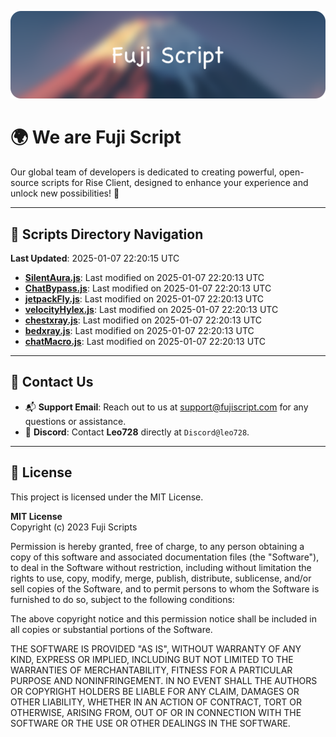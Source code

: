 ![Banner](.github/b.webp)

# 🌍 **We are Fuji Script**

Our global team of developers is dedicated to creating powerful, open-source scripts for Rise Client, designed to enhance your experience and unlock new possibilities! 🌟

---
<!-- SCRIPTS_NAVIGATION_START -->
## 📂 **Scripts Directory Navigation**

**Last Updated**: 2025-01-07 22:20:15 UTC

- **[SilentAura.js](scripts/SilentAura.js)**: Last modified on 2025-01-07 22:20:13 UTC
- **[ChatBypass.js](scripts/ChatBypass.js)**: Last modified on 2025-01-07 22:20:13 UTC
- **[jetpackFly.js](scripts/jetpackFly.js)**: Last modified on 2025-01-07 22:20:13 UTC
- **[velocityHylex.js](scripts/velocityHylex.js)**: Last modified on 2025-01-07 22:20:13 UTC
- **[chestxray.js](scripts/chestxray.js)**: Last modified on 2025-01-07 22:20:13 UTC
- **[bedxray.js](scripts/bedxray.js)**: Last modified on 2025-01-07 22:20:13 UTC
- **[chatMacro.js](scripts/chatMacro.js)**: Last modified on 2025-01-07 22:20:13 UTC

<!-- SCRIPTS_NAVIGATION_END -->

---

## 💬 **Contact Us**  
- 📬 **Support Email**: Reach out to us at [support@fujiscript.com](mailto:support@fujiscript.com) for any questions or assistance.  
- 💬 **Discord**: Contact **Leo728** directly at `Discord@leo728`.

---

## 📜 **License**

This project is licensed under the MIT License.  

**MIT License**  
Copyright (c) 2023 Fuji Scripts  

Permission is hereby granted, free of charge, to any person obtaining a copy of this software and associated documentation files (the "Software"), to deal in the Software without restriction, including without limitation the rights to use, copy, modify, merge, publish, distribute, sublicense, and/or sell copies of the Software, and to permit persons to whom the Software is furnished to do so, subject to the following conditions:  

The above copyright notice and this permission notice shall be included in all copies or substantial portions of the Software.  

THE SOFTWARE IS PROVIDED "AS IS", WITHOUT WARRANTY OF ANY KIND, EXPRESS OR IMPLIED, INCLUDING BUT NOT LIMITED TO THE WARRANTIES OF MERCHANTABILITY, FITNESS FOR A PARTICULAR PURPOSE AND NONINFRINGEMENT. IN NO EVENT SHALL THE AUTHORS OR COPYRIGHT HOLDERS BE LIABLE FOR ANY CLAIM, DAMAGES OR OTHER LIABILITY, WHETHER IN AN ACTION OF CONTRACT, TORT OR OTHERWISE, ARISING FROM, OUT OF OR IN CONNECTION WITH THE SOFTWARE OR THE USE OR OTHER DEALINGS IN THE SOFTWARE.  
